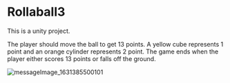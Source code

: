 # Rollaball3

This is a unity project.

The player should move the ball to get 13 points. A yellow cube represents 1 point and an orange cylinder represents 2 point.
The game ends when the player either scores 13 points or falls off the ground. 

![messageImage_1631385500101](https://user-images.githubusercontent.com/90490076/132957969-ceda2fc7-f052-43b1-8864-a32e95a85af9.jpg)
